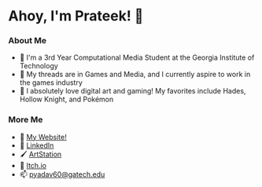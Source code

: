 # Ahoy, I'm Prateek! 🐧

### **About Me**
- 🐝 I'm a 3rd Year Computational Media Student at the Georgia Institute of Technology
- 🌱 My threads are in Games and Media, and I currently aspire to work in the games industry
- 💖 I absolutely love digital art and gaming! My favorites include Hades, Hollow Knight, and Pokémon

### **More Me**
- 🧩 <a href="https://teekydv.ju.mp/">My Website!</a>
- 💼 <a href="https://www.linkedin.com/in/prateek-yadav-352a211b0/">LinkedIn</a>
- 🖌️ <a href="https://www.artstation.com/prateekyadav/">ArtStation</a>
- 👾 <a href="https://pyadav60.itch.io/">Itch.io</a>
- 📫 pyadav60@gatech.edu

